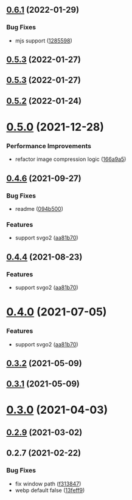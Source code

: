 ## [0.6.1](https://github.com/anncwb/vite-plugin-imagemin/compare/v0.5.2...v0.6.1) (2022-01-29)

### Bug Fixes

- mjs support ([1285598](https://github.com/anncwb/vite-plugin-imagemin/commit/12855987d015925d482d5c0e4a5e5ebd48676156))

## [0.5.3](https://github.com/anncwb/vite-plugin-imagemin/compare/v0.5.2...v0.5.3) (2022-01-27)

## [0.5.3](https://github.com/anncwb/vite-plugin-imagemin/compare/v0.5.2...v0.5.3) (2022-01-27)

## [0.5.2](https://github.com/anncwb/vite-plugin-imagemin/compare/v0.4.6...v0.5.2) (2022-01-24)

# [0.5.0](https://github.com/anncwb/vite-plugin-imagemin/compare/v0.4.6...v0.5.0) (2021-12-28)

### Performance Improvements

- refactor image compression logic ([166a9a5](https://github.com/anncwb/vite-plugin-imagemin/commit/166a9a5dd62105a156aeabab91574ccd69f5f1be))

## [0.4.6](https://github.com/anncwb/vite-plugin-imagemin/compare/v0.3.0...v0.4.6) (2021-09-27)

### Bug Fixes

- readme ([094b500](https://github.com/anncwb/vite-plugin-imagemin/commit/094b500cc55f8e768e6ccf1394c9b46fbc5a8388))

### Features

- support svgo2 ([aa81b70](https://github.com/anncwb/vite-plugin-imagemin/commit/aa81b706498567a7b43c19927802abafb2cc754d))

## [0.4.4](https://github.com/anncwb/vite-plugin-imagemin/compare/v0.3.0...v0.4.4) (2021-08-23)

### Features

- support svgo2 ([aa81b70](https://github.com/anncwb/vite-plugin-imagemin/commit/aa81b706498567a7b43c19927802abafb2cc754d))

# [0.4.0](https://github.com/anncwb/vite-plugin-imagemin/compare/v0.3.0...v0.4.0) (2021-07-05)

### Features

- support svgo2 ([aa81b70](https://github.com/anncwb/vite-plugin-imagemin/commit/aa81b706498567a7b43c19927802abafb2cc754d))

## [0.3.2](https://github.com/anncwb/vite-plugin-imagemin/compare/v0.3.0...v0.3.2) (2021-05-09)

## [0.3.1](https://github.com/anncwb/vite-plugin-imagemin/compare/v0.3.0...v0.3.1) (2021-05-09)

# [0.3.0](https://github.com/anncwb/vite-plugin-imagemin/compare/v0.2.9...v0.3.0) (2021-04-03)

## [0.2.9](https://github.com/anncwb/vite-plugin-imagemin/compare/v0.2.8...v0.2.9) (2021-03-02)

## 0.2.7 (2021-02-22)

### Bug Fixes

- fix window path ([f313847](https://github.com/anncwb/vite-plugin-imagemin/commit/f313847f0d6be9f30cb1ab28cef83acd27682794))
- webp default false ([13feff9](https://github.com/anncwb/vite-plugin-imagemin/commit/13feff90ea0310ab64c153762c73f01057ffe3cb))
